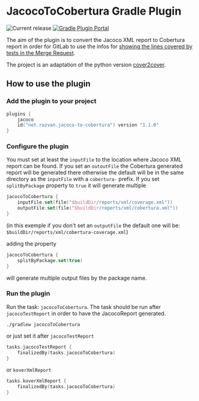 # JacocoToCobertura Gradle Plugin

![Current release](https://img.shields.io/github/v/release/razvn/jacoco-to-cobertura-gradle-plugin)
[![Gradle Plugin Portal](https://img.shields.io/badge/Gradle-v1.1.0-blue.svg)](https://plugins.gradle.org/plugin/net.razvan.jacoco-to-cobertura)

The aim of the plugin is to convert the Jacoco XML report to Cobertura report in order for GitLab to use the infos 
for [showing the lines covered by tests in the Merge Request](https://docs.gitlab.com/ee/ci/testing/test_coverage_visualization.html).

The project is an adaptation of the python version [cover2cover](https://github.com/rix0rrr/cover2cover).

## How to use the plugin

### Add the plugin to your project
```kotlin
plugins {
    jacoco
    id("net.razvan.jacoco-to-cobertura") version "1.1.0"
}
```

### Configure the plugin
You must set at least the `inputFile` to the location where Jacoco XML report can be found.
If you set an `outoutFile` the Cobertura generated report will be generated there otherwise the default will be in the 
same directory as the `inputFile` with a `cobertura-` prefix.
If you set `splitByPackage` property to `true` it will generate multiple 

```kotlin
jacocoToCobertura {
    inputFile.set(file("$buildDir/reports/xml/coverage.xml"))
    outputFile.set(file("$buildDir/reports/xml/cobertura.xml"))
}
```
(in this exemple if you don't set an `outputFile` the default one will be: `$buildDir/reports/xml/cobertura-coverage.xml`)

adding the property
```kotlin
jacocoToCobertura {
    splitByPackage.set(true)
}
```
will generate multiple output files by the package name.

### Run the plugin
Run the task: `jacocoToCobertura`. The task should be run after `jacocoTestReport` in order to have the JacocoReport generated.
```shell
./gradlew jacocoToCobertura
```

or just set it after `jacocoTestReport`
```kotlin
tasks.jacocoTestReport {
    finalizedBy(tasks.jacocoToCobertura)
}
```
or `koverXmlReport`
```kotlin
tasks.koverXmlReport {
    finalizedBy(tasks.jacocoToCobertura)
}
```

